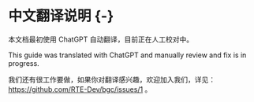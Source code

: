 # 中文翻译说明 {-}

本文档最初使用 ChatGPT 自动翻译，目前正在人工校对中。

This guide was translated with ChatGPT and manually review and fix is in progress.

我们还有很工作要做，如果你对翻译感兴趣，欢迎加入我们，详见：<https://github.com/RTE-Dev/bgc/issues/1> 。
